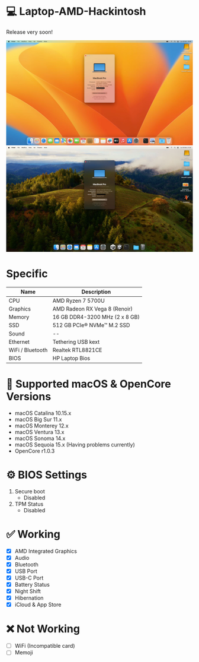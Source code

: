 # :computer: Laptop-AMD-Hackintosh
Release very soon!


![MacOS Ventura](https://github.com/Francesco010780/Laptop-AMD-Hackintosh/blob/0de63a27c629754d8c1e4e722f402f028b826d0d/Images/MacOS%20Ventura.jpg)
![MacOS Sonoma](https://github.com/Francesco010780/Laptop-AMD-Hackintosh/blob/0de63a27c629754d8c1e4e722f402f028b826d0d/Images/MacOS%20Sonoma.jpg)

# Specific

| Name      | Description                   |
| --------- | -----------                   |
| CPU       | AMD Ryzen 7 5700U             |
| Graphics  | AMD Radeon RX Vega 8 (Renoir) |
| Memory    | 16 GB DDR4-3200 MHz (2 x 8 GB)|
| SSD       | 512 GB PCIe® NVMe™ M.2 SSD    |
| Sound     | --          |
| Ethernet  | Tethering USB kext            |
| WiFi / Bluetooth  | Realtek RTL8821CE        |
| BIOS      | HP Laptop Bios          |

# :repeat: Supported macOS & OpenCore Versions

* macOS Catalina 10.15.x
* macOS Big Sur 11.x
* macOS Monterey 12.x
* macOS Ventura 13.x
* macOS Sonoma 14.x
* macOS Sequoia 15.x (Having problems currently)
* OpenCore r1.0.3

# :gear: BIOS Settings

1. Secure boot
   - Disabled
2. TPM Status
   - Disabled

# :white_check_mark: Working
- [x] AMD Integrated Graphics
- [x] Audio
- [x] Bluetooth
- [x] USB Port
- [x] USB-C Port
- [x] Battery Status
- [x] Night Shift
- [x] Hibernation
- [x] iCloud & App Store

# :x: Not Working
- [ ] WiFi (Incompatible card)
- [ ] Memoji

